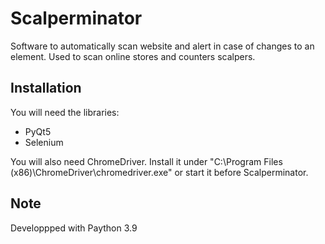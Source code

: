 # Scalperminator
Software to automatically scan website and alert in case of changes to an element. Used to scan online stores and counters scalpers.

## Installation
You will need the libraries:
- PyQt5
- Selenium

You will also need ChromeDriver. Install it under "C:\Program Files (x86)\ChromeDriver\chromedriver.exe" or start it before Scalperminator.

## Note
Developpped with Paython 3.9